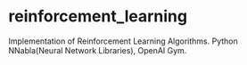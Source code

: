 # reinforcement_learning
Implementation of Reinforcement Learning Algorithms. Python NNabla(Neural Network Libraries), OpenAI Gym.
